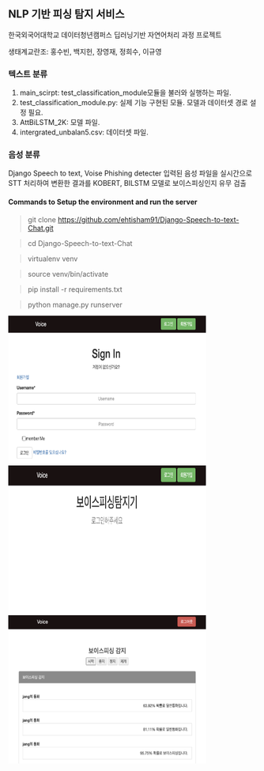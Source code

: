 ## NLP 기반 피싱 탐지 서비스
한국외국어대학교 데이터청년캠퍼스 딥러닝기반 자연어처리 과정 프로젝트

생태계교란조: 홍수빈, 백지헌, 장영재, 정희수, 이규영

### 텍스트 분류
1. main_scirpt:  test_classification_module모듈을 불러와 실행하는 파일.
2. test_classification_module.py: 실제 기능 구현된 모듈. 모델과 데이터셋 경로 설정 필요.
3. AttBiLSTM_2K: 모델 파일. 
4. intergrated_unbalan5.csv: 데이터셋 파일.

### 음성 분류 
Django Speech to text, Voise Phishing detecter
입력된 음성 파일을 실시간으로 STT 처리하여 변환한 결과를 KOBERT, BILSTM 모델로 보이스피싱인지 유무 검출

#### Commands to Setup the environment and run the server

> git clone https://github.com/ehtisham91/Django-Speech-to-text-Chat.git

> cd Django-Speech-to-text-Chat

> virtualenv venv

> source venv/bin/activate

> pip install -r requirements.txt

> python manage.py runserver


<img src="README_img/1.png" width="400" height="300"/>
<br/>
<img src="README_img/2.png" width="400" height="300"/>
<br/>
<img src="README_img/3.png" width="400" height="300"/>

